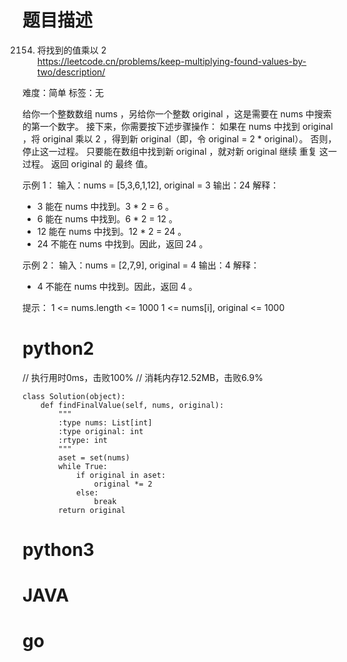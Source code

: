 # 题目描述

2154. 将找到的值乘以 2  
https://leetcode.cn/problems/keep-multiplying-found-values-by-two/description/  

难度：简单
标签：无

给你一个整数数组 nums ，另给你一个整数 original ，这是需要在 nums 中搜索的第一个数字。
接下来，你需要按下述步骤操作：
如果在 nums 中找到 original ，将 original 乘以 2 ，得到新 original（即，令 original = 2 * original）。
否则，停止这一过程。
只要能在数组中找到新 original ，就对新 original 继续 重复 这一过程。
返回 original 的 最终 值。

示例 1：
输入：nums = [5,3,6,1,12], original = 3
输出：24
解释： 
- 3 能在 nums 中找到。3 * 2 = 6 。
- 6 能在 nums 中找到。6 * 2 = 12 。
- 12 能在 nums 中找到。12 * 2 = 24 。
- 24 不能在 nums 中找到。因此，返回 24 。

示例 2：
输入：nums = [2,7,9], original = 4
输出：4
解释：
- 4 不能在 nums 中找到。因此，返回 4 。

提示：
1 <= nums.length <= 1000
1 <= nums[i], original <= 1000

# python2

// 执行用时0ms，击败100%
// 消耗内存12.52MB，击败6.9%
```
class Solution(object):
    def findFinalValue(self, nums, original):
        """
        :type nums: List[int]
        :type original: int
        :rtype: int
        """
        aset = set(nums)
        while True:
            if original in aset:
                original *= 2
            else:
                break
        return original
```

# python3 

# JAVA

# go
